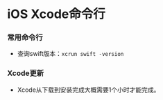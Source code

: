 # iOS Xcode命令行

### 常用命令行
* 查询swift版本：`xcrun swift -version`




### Xcode更新
* Xcode从下载到安装完成大概需要1个小时才能完成。